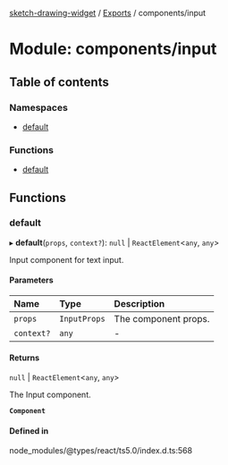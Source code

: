 [sketch-drawing-widget](../README.md) / [Exports](../modules.md) / components/input

# Module: components/input

## Table of contents

### Namespaces

- [default](components_input.default.md)

### Functions

- [default](components_input.md#default)

## Functions

### default

▸ **default**(`props`, `context?`): ``null`` \| `ReactElement`\<`any`, `any`\>

Input component for text input.

#### Parameters

| Name | Type | Description |
| :------ | :------ | :------ |
| `props` | `InputProps` | The component props. |
| `context?` | `any` | - |

#### Returns

``null`` \| `ReactElement`\<`any`, `any`\>

The Input component.

**`Component`**

#### Defined in

node_modules/@types/react/ts5.0/index.d.ts:568
